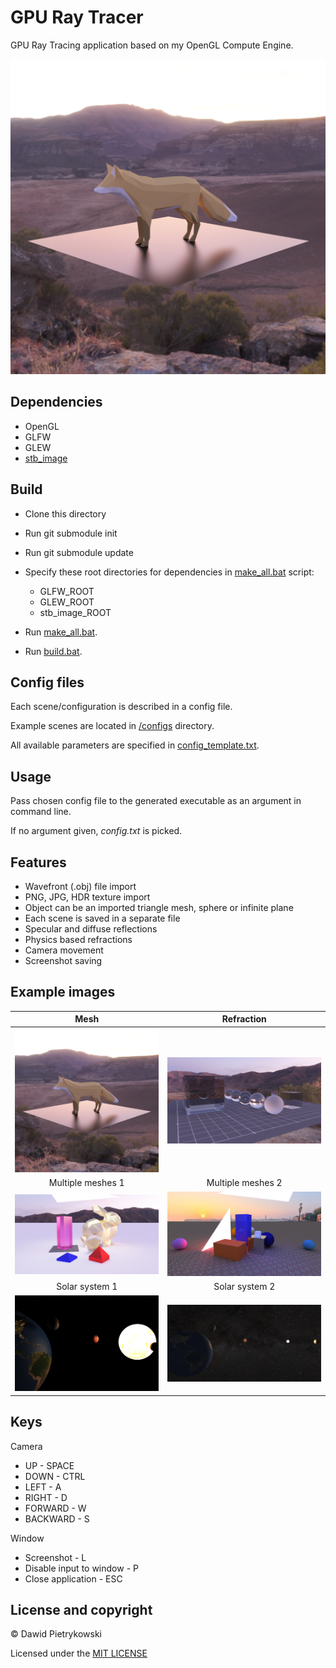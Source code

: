 # GPU Ray Tracer
GPU Ray Tracing application based on my OpenGL Compute Engine.
<p align="center">
  <img src="screenshots/fox2.png">
</p>
 
## Dependencies

* OpenGL
* GLFW
* GLEW
* [stb_image](https://github.com/nothings/stb)

## Build

* Clone this directory
* Run git submodule init 
* Run git submodule update 
* Specify these root directories for dependencies in [make_all.bat](make_all.bat) script:
    * GLFW_ROOT
    * GLEW_ROOT
    * stb_image_ROOT

* Run [make_all.bat](make_all.bat).
* Run [build.bat](build.bat).

## Config files

Each scene/configuration is described in a config file.

Example scenes are located in [/configs](configs) directory.

All available parameters are specified in [config_template.txt](config_template.txt).

## Usage

Pass chosen config file to the generated executable as an argument in command line. 

If no argument given, *config.txt* is picked.

## Features

* Wavefront (.obj) file import
* PNG, JPG, HDR texture import
* Object can be an imported triangle mesh, sphere or infinite plane
* Each scene is saved in a separate file
* Specular and diffuse reflections
* Physics based refractions
* Camera movement
* Screenshot saving

## Example images
Mesh             |  Refraction
:-------------------------:|:-------------------------:
![](screenshots/fox2.png)  |  ![](screenshots/refraction1.png)
Multiple meshes 1             |  Multiple meshes 2
![](screenshots/objects1.png)  |  ![](screenshots/objects4.jpg)
Solar system 1             |  Solar system 2
![](screenshots/solar_system1.png)  |  ![](screenshots/solar_system2.png)

## Keys
Camera

* UP - SPACE
* DOWN - CTRL
* LEFT - A
* RIGHT - D
* FORWARD - W
* BACKWARD - S

Window

* Screenshot - L
* Disable input to window - P
* Close application - ESC

## License and copyright

© Dawid Pietrykowski

Licensed under the [MIT LICENSE](LICENSE)